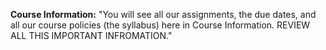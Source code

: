 **Course Information:** "You will see all our assignments, the due dates, and all our course policies (the syllabus) here in Course Information. REVIEW ALL THIS IMPORTANT INFROMATION."